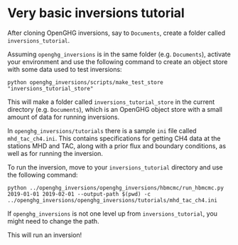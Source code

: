 # Very basic inversions tutorial

After cloning OpenGHG inversions, say to `Documents`, create a folder called `inversions_tutorial`. 

Assuming `openghg_inversions` is in the same folder (e.g. `Documents`), activate your environment and use the following command to create an object store with some data used to test inversions:
```
python openghg_inversions/scripts/make_test_store "inversions_tutorial_store"
```
This will make a folder called `inversions_tutorial_store` in the current directory (e.g. `Documents`), which is an OpenGHG object store with a small amount of data for running inversions.

In `openghg_inversions/tutorials` there is a sample `ini` file called `mhd_tac_ch4.ini`. This contains specifications for getting CH4 data at the stations MHD and TAC, along with a prior flux and boundary conditions, as well as for running the inversion.

To run the inversion, move to your `inversions_tutorial` directory and use the following command:
```
python ../openghg_inversions/openghg_inversions/hbmcmc/run_hbmcmc.py 2019-01-01 2019-02-01 --output-path $(pwd) -c ../openghg_inversions/openghg_inversions/tutorials/mhd_tac_ch4.ini
```
If `openghg_inversions` is not one level up from `inversions_tutorial`, you might need to change the path.

This will run an inversion!
